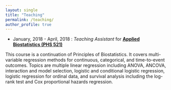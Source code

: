 ```yaml
---
layout: single
title: "Teaching"
permalink: /teaching/
author_profile: true
---
```


* January, 2018 - April, 2018 : _Teaching Assistant_ for [**Applied Biostatistics (PHS 521)**](https://bulletins.psu.edu/university-course-descriptions/graduate/phs/)
 
<span style="text-align: justify">This course is a continuation of Principles of Biostatistics. It covers multi-variable regression methods for continuous, categorical, and time-to-event outcomes. Topics are multiple linear regression including ANOVA, ANCOVA, interaction and model selection, logistic and conditional logistic regression, logistic regression for ordinal data, and survival analysis including the log-rank test and Cox proportional hazards regression.</span>


 
